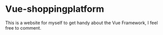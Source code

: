 # Vue-shoppingplatform
This is a website for myself to get handy about the Vue Framework, I feel free to comment.
